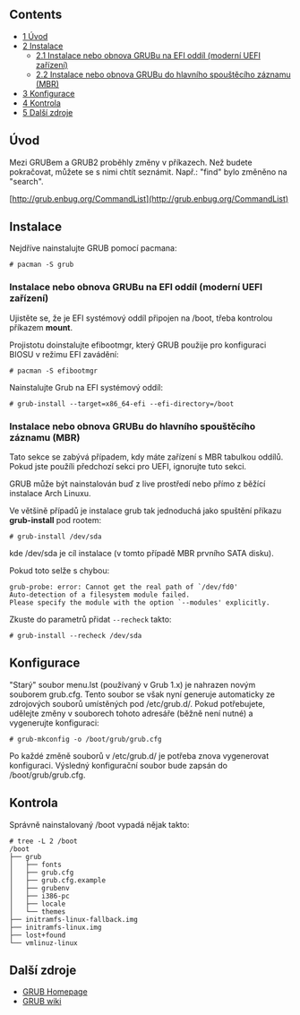 ## Contents

*   [1 Úvod](#.C3.9Avod)
*   [2 Instalace](#Instalace)
    *   [2.1 Instalace nebo obnova GRUBu na EFI oddíl (moderní UEFI zařízení)](#Instalace_nebo_obnova_GRUBu_na_EFI_odd.C3.ADl_.28modern.C3.AD_UEFI_za.C5.99.C3.ADzen.C3.AD.29)
    *   [2.2 Instalace nebo obnova GRUBu do hlavního spouštěcího záznamu (MBR)](#Instalace_nebo_obnova_GRUBu_do_hlavn.C3.ADho_spou.C5.A1t.C4.9Bc.C3.ADho_z.C3.A1znamu_.28MBR.29)
*   [3 Konfigurace](#Konfigurace)
*   [4 Kontrola](#Kontrola)
*   [5 Další zdroje](#Dal.C5.A1.C3.AD_zdroje)

## Úvod

Mezi GRUBem a GRUB2 proběhly změny v příkazech. Než budete pokračovat, můžete se s nimi chtít seznámit. Např.: "find" bylo změněno na "search".

[http://grub.enbug.org/CommandList](http://grub.enbug.org/CommandList)

## Instalace

Nejdříve nainstalujte GRUB pomocí pacmana:

```
# pacman -S grub

```

### Instalace nebo obnova GRUBu na EFI oddíl (moderní UEFI zařízení)

Ujistěte se, že je EFI systémový oddíl připojen na /boot, třeba kontrolou příkazem **mount**.

Projistotu doinstalujte efibootmgr, který GRUB použije pro konfiguraci BIOSU v režimu EFI zavádění:

```
# pacman -S efibootmgr

```

Nainstalujte Grub na EFI systémový oddíl:

```
# grub-install --target=x86_64-efi --efi-directory=/boot

```

### Instalace nebo obnova GRUBu do hlavního spouštěcího záznamu (MBR)

Tato sekce se zabývá případem, kdy máte zařízení s MBR tabulkou oddílů. Pokud jste použíli předchozí sekci pro UEFI, ignorujte tuto sekci.

GRUB může být nainstalován buď z live prostředí nebo přímo z běžící instalace Arch Linuxu.

Ve většině případů je instalace grub tak jednoduchá jako spuštění příkazu **grub-install** pod rootem:

```
# grub-install /dev/sda

```

kde /dev/sda je cíl instalace (v tomto případě MBR prvního SATA disku).

Pokud toto selže s chybou:

```
grub-probe: error: Cannot get the real path of `/dev/fd0'
Auto-detection of a filesystem module failed.
Please specify the module with the option `--modules' explicitly.

```

Zkuste do parametrů přidat `--recheck` takto:

```
# grub-install --recheck /dev/sda

```

## Konfigurace

"Starý" soubor menu.lst (používaný v Grub 1.x) je nahrazen novým souborem grub.cfg. Tento soubor se však nyní generuje automaticky ze zdrojových souborů umístěných pod /etc/grub.d/. Pokud potřebujete, udělejte změny v souborech tohoto adresáře (běžně není nutné) a vygenerujte konfiguraci:

```
# grub-mkconfig -o /boot/grub/grub.cfg

```

Po každé změně souborů v /etc/grub.d/ je potřeba znova vygenerovat konfiguraci. Výsledný konfigurační soubor bude zapsán do /boot/grub/grub.cfg.

## Kontrola

Správně nainstalovaný /boot vypadá nějak takto:

```
# tree -L 2 /boot
/boot
├── grub
│   ├── fonts
│   ├── grub.cfg
│   ├── grub.cfg.example
│   ├── grubenv
│   ├── i386-pc
│   ├── locale
│   └── themes
├── initramfs-linux-fallback.img
├── initramfs-linux.img
├── lost+found
└── vmlinuz-linux

```

## Další zdroje

*   [GRUB Homepage](http://www.gnu.org/software/grub/)
*   [GRUB wiki](http://grub.enbug.org/)